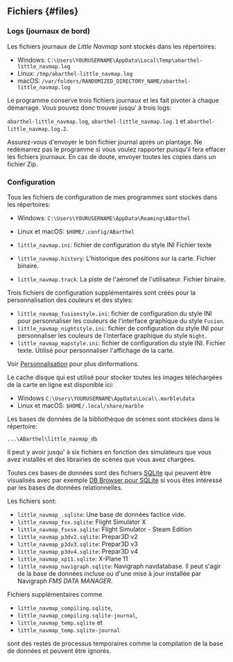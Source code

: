 ## Fichiers {#files}

### Logs (journaux de bord)

Les fichiers journaux de _Little Navmap_ sont stockés dans les répertoires:

* Windows: `C:\Users\YOURUSERNAME\AppData\Local\Temp\abarthel-little_navmap.log`
* Linux: `/tmp/abarthel-little_navmap.log`
* macOS: `/var/folders/RANDOMIZED_DIRECTORY_NAME/abarthel-little_navmap.log`

Le programme conserve trois fichiers journaux et les fait pivoter à chaque démarrage. Vous pouvez donc trouver jusqu' à trois logs:

`abarthel-little_navmap.log`, `abarthel-little_navmap.log.1` et `abarthel-little_navmap.log.2`.

Assurez-vous d'envoyer le bon fichier journal après un plantage. Ne redémarrez pas le programme si vous voulez rapporter puisqu'il fera effacer les fichiers journaux. En cas de doute, envoyer toutes les copies dans un fichier Zip.

### Configuration

Tous les fichiers de configuration de mes programmes sont stockés dans les répertoires:

* Windows: `C:\Users\YOURUSERNAME\AppData\Roaming\ABarthel`
* Linux et macOS: `$HOME/.config/ABarthel`

* `little_navmap.ini`: fichier de configuration du style INI Fichier texte
* `little_navmap.history`:  L'historique des positions sur la carte. Fichier binaire.
* `little_navmap.track`: La piste de l'aéronef de l'utilisateur. Fichier binaire.

Trois fichiers de configuration supplémentaires sont créés pour la personnalisation des couleurs et des styles:

* `little_navmap_fusionstyle.ini`: fichier de configuration du style INI pour personnaliser les couleurs de l'interface graphique du style `Fusion`.
* `little_navmap_nightstyle.ini`: fichier de configuration du style INI pour personnaliser les couleurs de l'interface graphique du style `Night`.
* `little_navmap_mapstyle.ini`: fichier de configuration du style INI. Fichier texte. Utilisé pour personnaliser l'affichage de la carte.

Voir [Personnalisation](CUSTOMIZE.md) pour plus dinformations.

Le cache disque qui est utilisé pour stocker toutes les images téléchargées de la carte en ligne est disponible ici:

* Windows `C:\Users\YOURUSERNAME\AppData\Local\.marble\data`
* Linux et macOS: `$HOME/.local/share/marble`

Les bases de données de la bibliothèque de scènes sont stockées dans le répertoire:

`...\ABarthel\little_navmap_db`

Il peut y avoir jusqu' à six fichiers en fonction des simulateurs que vous avez installés et des librairies de scènes que vous avez chargées.

Toutes ces bases de données sont des fichiers [SQLite](http://sqlite.org) qui peuvent être visualisés avec par exemple [DB Browser pour SQLite](https://github.com/sqlitebrowser/sqlitebrowser/releases) si vous êtes intéressé par les bases de données relationnelles.

Les fichiers sont:

* `little_navmap_.sqlite`: Une base de données factice vide.
* `little_navmap_fsx.sqlite`: Flight Simulator X
* `little_navmap_fsxse.sqlite`: Flight Simulator - Steam Edition
* `little_navmap_p3dv2.sqlite`: Prepar3D v2
* `little_navmap_p3dv3.sqlite`: Prepar3D v3
* `little_navmap_p3dv4.sqlite`: Prepar3D v4
* `little_navmap_xp11.sqlite`: X-Plane 11
* `little_navmap_navigraph.sqlite`: Navigraph navdatabase. Il peut s'agir de la base de données incluse ou d'une mise à jour installée par Navigraph _FMS DATA MANAGER_.

Fichiers supplémentaires comme

* `little_navmap_compiling.sqlite`,
* `little_navmap_compiling.sqlite-journal`,
* `little_navmap_temp.sqlite` et
* `little_navmap_temp.sqlite-journal`

sont des restes de processus temporaires comme la compilation de la base de données et peuvent être ignorés.

